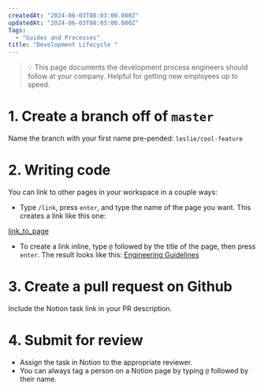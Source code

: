 ```yaml
---
createdAt: "2024-06-03T08:03:00.000Z"
updatedAt: "2024-06-03T08:03:00.000Z"
Tags:
  - "Guides and Processes"
title: "Development Lifecycle "
---
```


> 💡 This page documents the development process engineers should follow at your company. Helpful for getting new employees up to speed.

# 1. Create a branch off of `master`

Name the branch with your first name pre-pended:
`leslie/cool-feature`

# 2. Writing code

You can link to other pages in your workspace in a couple ways:

- Type `/link`, press `enter`, and type the name of the page you want. This creates a link like this one:

[link_to_page](a7c77483-0d1b-43f7-a8c8-f3cf1c6f8937)

- To create a link inline, type `@` followed by the title of the page, then press `enter`. The result looks like this: [Engineering Guidelines](https://www.notion.so/a7c774830d1b43f7a8c8f3cf1c6f8937)

# 3. Create a pull request on Github

Include the Notion task link in your PR description.

# 4. Submit for review

- Assign the task in Notion to the appropriate reviewer.
- You can always tag a person on a Notion page by typing `@` followed by their name.
